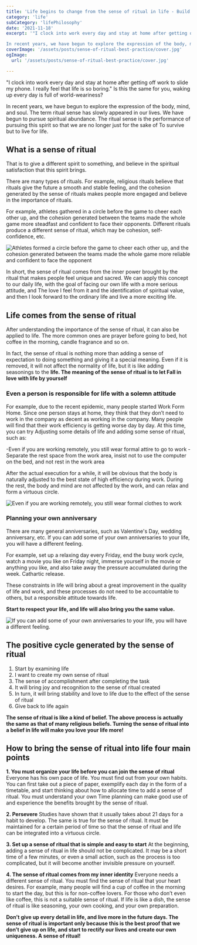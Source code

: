 ```yaml
---
title: 'Life begins to change from the sense of ritual in life - Build one that belongs to you!'
category: 'life'
subCategory: 'lifePhilosophy'
date: '2021-11-18'
excerpt: '"I clock into work every day and stay at home after getting off work to slide my phone. I really feel that life is so boring." Is this the same for you, waking up every day is full of world-weariness?

In recent years, we have begun to explore the expression of the body, mind, and soul. The term ritual sense has slowly appeared in our lives. We have begun to pursue spiritual abundance. The ritual sense is the performance of pursuing this spirit so that we are no longer just for the sake of To survive but to live for life.'
coverImage: '/assets/posts/sense-of-ritual-best-practice/cover.jpg'
ogImage:
  url: '/assets/posts/sense-of-ritual-best-practice/cover.jpg'

---
```


"I clock into work every day and stay at home after getting off work to slide my phone. I really feel that life is so boring." Is this the same for you, waking up every day is full of world-weariness?

In recent years, we have begun to explore the expression of the body, mind, and soul. The term ritual sense has slowly appeared in our lives. We have begun to pursue spiritual abundance. The ritual sense is the performance of pursuing this spirit so that we are no longer just for the sake of To survive but to live for life.

## What is a sense of ritual

That is to give a different spirit to something, and believe in the spiritual satisfaction that this spirit brings.

There are many types of rituals. For example, religious rituals believe that rituals give the future a smooth and stable feeling, and the cohesion generated by the sense of rituals makes people more engaged and believe in the importance of rituals.

For example, athletes gathered in a circle before the game to cheer each other up, and the cohesion generated between the teams made the whole game more steadfast and confident to face their opponents. Different rituals produce a different sense of ritual, which may be cohesion, self-confidence, etc.

![Athletes formed a circle before the game to cheer each other up, and the cohesion generated between the teams made the whole game more reliable and confident to face the opponent](https://i.imgur.com/jvE57mf.jpg)

In short, the sense of ritual comes from the inner power brought by the ritual that makes people feel unique and sacred. We can apply this concept to our daily life, with the goal of facing our own life with a more serious attitude, and The love I feel from it and the identification of spiritual value, and then I look forward to the ordinary life and live a more exciting life.

## Life comes from the sense of ritual

After understanding the importance of the sense of ritual, it can also be applied to life. The more common ones are prayer before going to bed, hot coffee in the morning, candle fragrance and so on.

In fact, the sense of ritual is nothing more than adding a sense of expectation to doing something and giving it a special meaning. Even if it is removed, it will not affect the normality of life, but it is like adding seasonings to the **life. The meaning of the sense of ritual is to let Fall in love with life by yourself**

### Even a person is responsible for life with a solemn attitude

For example, due to the recent epidemic, many people started Work Form Home. Since one person stays at home, they think that they don’t need to work in the company as decent as working in the company. Many people will find that their work efficiency is getting worse day by day. At this time, you can try Adjusting some details of life and adding some sense of ritual, such as:

-Even if you are working remotely, you still wear formal attire to go to work
-Separate the rest space from the work area, insist not to use the computer on the bed, and not rest in the work area

After the actual execution for a while, it will be obvious that the body is naturally adjusted to the best state of high efficiency during work. During the rest, the body and mind are not affected by the work, and can relax and form a virtuous circle.

![Even if you are working remotely, you still wear formal clothes to work](https://i.imgur.com/3OGOTJV.jpg)

### Planning your own anniversary

There are many general anniversaries, such as Valentine's Day, wedding anniversary, etc. If you can add some of your own anniversaries to your life, you will have a different feeling.

For example, set up a relaxing day every Friday, end the busy work cycle, watch a movie you like on Friday night, immerse yourself in the movie or anything you like, and also take away the pressure accumulated during the week. Cathartic release.

These constraints in life will bring about a great improvement in the quality of life and work, and these processes do not need to be accountable to others, but a responsible attitude towards life.

**Start to respect your life, and life will also bring you the same value.**

![If you can add some of your own anniversaries to your life, you will have a different feeling. ](https://i.imgur.com/RiGo0v1.jpg)

## The positive cycle generated by the sense of ritual

1. Start by examining life
2. I want to create my own sense of ritual
3. The sense of accomplishment after completing the task
4. It will bring joy and recognition to the sense of ritual created
5. In turn, it will bring stability and love to life due to the effect of the sense of ritual
6. Give back to life again

**The sense of ritual is like a kind of belief. The above process is actually the same as that of many religious beliefs. Turning the sense of ritual into a belief in life will make you love your life more!**

## How to bring the sense of ritual into life four main points

**1. You must organize your life before you can join the sense of ritual**
Everyone has his own pace of life. You must find out from your own habits. You can first take out a piece of paper, exemplify each day in the form of a timetable, and start thinking about how to allocate time to add a sense of ritual. You must understand your own Time planning can make good use of and experience the benefits brought by the sense of ritual.

**2. Persevere**
Studies have shown that it usually takes about 21 days for a habit to develop. The same is true for the sense of ritual. It must be maintained for a certain period of time so that the sense of ritual and life can be integrated into a virtuous circle.

**3. Set up a sense of ritual that is simple and easy to start**
At the beginning, adding a sense of ritual in life should not be complicated. It may be a short time of a few minutes, or even a small action, such as the process is too complicated, but it will become another invisible pressure on yourself.

**4. The sense of ritual comes from my inner identity**
Everyone needs a different sense of ritual. You must find the sense of ritual that your heart desires. For example, many people will find a cup of coffee in the morning to start the day, but this is for non-coffee lovers. For those who don’t even like coffee, this is not a suitable sense of ritual. If life is like a dish, the sense of ritual is like seasoning, your own cooking, and your own preparation.

**Don’t give up every detail in life, and live more in the future days. The sense of ritual is important only because this is the best proof that we don’t give up on life, and start to rectify our lives and create our own uniqueness. A sense of ritual!**
